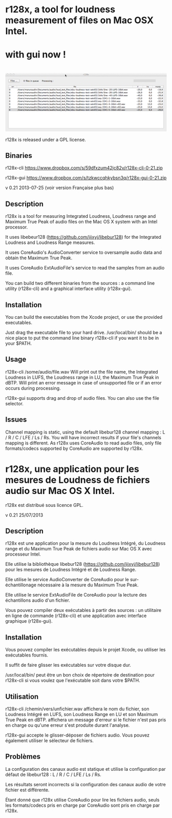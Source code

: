 # r128x, a tool for loudness measurement of files on Mac OSX Intel. #
# with gui now !
#
![r128x-gui](capture01.png)

r128x is released under a GPL license.

## Binaries ##
r128x-cli https://www.dropbox.com/s/59dfxzum42jc82v/r128x-cli-0-21.zip

r128x-gui https://www.dropbox.com/s/tzkwccqhkybsn3q/r128x-gui-0-21.zip
 
v 0.21 2013-07-25
(voir version Française plus bas)
## Description ##
r128x is a tool for measuring Integrated Loudness, Loudness range and Maximum True Peak of audio files on the Mac OS X system with an Intel processor.

It uses libebeur128 (https://github.com/jiixyj/libebur128) for the Integrated Loudness and Loudness Range measures.

It uses CoreAudio's AudioConverter service to oversample audio data and obtain the Maximum True Peak.

It uses CoreAudio ExtAudioFile's service to read the samples from an audio file.

You can build two different binaries from the sources : a command line utility (r128x-cli) and a graphical interface utility (r128x-gui).

## Installation ##
You can build the executables from the Xcode project, or use the provided executables.

Just drag the executable file to your hard drive.
/usr/local/bin/ should be a nice place to put the command line binary r128x-cli if you want it to be in your $PATH.

## Usage ##
r128x-cli /some/audio/file.wav
Will print out the file name, the Integrated Loudness in LUFS, the Loudness range in LU, the Maximum True Peak in dBTP.
Will print an error message in case of unsupported file or if an error occurs during processing.

r128x-gui supports drag and drop of audio files. You can also use the file selector.

## Issues ##
Channel mapping is static, using the default libebur128 channel mapping :
L / R / C / LFE / Ls / Rs.
You will have incorrect results if your file's channels mapping is different.
As r128x uses CoreAudio to read audio files, only file formats/codecs supported by CoreAudio are supported by r128x.

# r128x, une application pour les mesures de Loudness de fichiers audio sur Mac OS X Intel. #

r128x est distribué sous licence GPL.

v 0.21 25/07/2013
## Description ##
r128x est une application pour la mesure du Loudness Intégré, du Loudness range et du Maximum True Peak de fichiers audio sur Mac OS X avec processeur Intel.

Elle utilise la bibliothèque libebur128 (https://github.com/jiixyj/libebur128) pour les mesures de Loudness Intégré et de Loudness Range.

Elle utilise le service AudioConverter de CoreAudio pour le sur-échantillonage nécessaire à la mesure du Maximum True Peak.

Elle utilise le service ExtAudioFile de CoreAudio pour la lecture des échantillons audio d'un fichier.

Vous pouvez compiler deux exécutables à partir des sources : un utilitaire en ligne de commande (r128x-cli) et une application avec interface graphique (r128x-gui).

## Installation ##
Vous pouvez compiler les exécutables depuis le projet Xcode, ou utiliser les exécutables fournis.

Il suffit de faire glisser les exécutables sur votre disque dur.

/usr/local/bin/ peut être un bon choix de répertoire de destination pour r128x-cli si vous voulez que l'exécutable soit dans votre $PATH.

## Utilisation ##
r128x-cli /chemin/vers/unfichier.wav
affichera le nom du fichier, son Loudness Intégré en LUFS, son Loudness Range en LU et son Maximum True Peak en dBTP.
affichera un message d'erreur si le fichier n'est pas pris en charge ou qu'une erreur s'est produite durant l'analyse.

r128x-gui accepte le glisser-déposer de fichiers audio. Vous pouvez également utiliser le sélecteur de fichiers.

## Problèmes ##
La configuration des canaux audio est statique et utilise la configuration par défaut de libebur128 : L / R / C / LFE / Ls / Rs.

Les résultats seront incorrects si la configuration des canaux audio de votre fichier est différente.

Étant donné que r128x utilise CoreAudio pour lire les fichiers audio, seuls les formats/codecs pris en charge par CoreAudio sont pris en charge par r128x.
